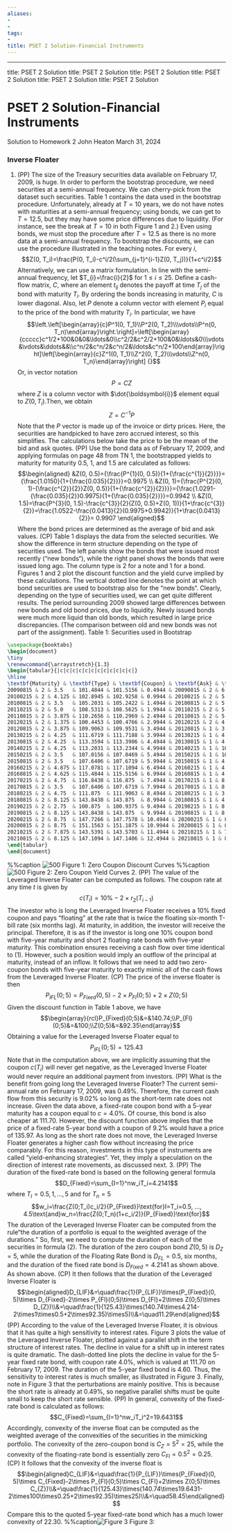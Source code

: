 ```yaml
---
aliases:
- 
- 
tags:
- 
title: PSET 2 Solution-Financial Instruments
---
```

---

title: PSET 2 Solution
title: PSET 2 Solution
title: PSET 2 Solution
title: PSET 2 Solution
title: PSET 2 Solution
title: PSET 2 Solution

# PSET 2 Solution-Financial Instruments

Solution to Homework 2
John Heaton March 31,  2024

### Inverse Floater
1. (PP) The size of the Treasury securities data available on February 17,  2009,  is huge. In order to perform the bootstrap procedure,  we need securities at a semi-annual frequency. We can cherry-pick from the dataset such securities. Table 1 contains the data used in the bootstrap procedure. Unfortunately,  already at $T=10$ years,  we do not have notes with maturities at a semi-annual frequency; using bonds,  we can get to $T=12.5$,  but they may have some price differences due to liquidity. (For instance,  see the break at $T=10$ in both Figure 1 and 2.) Even using bonds,  we must stop the procedure after $T=12.5$ as there is no more data at a semi-annual frequency.
To bootstrap the discounts,  we can use the procedure illustrated in the teaching notes. For every $\dot{i}$,
$$Z(0,       T_i)=\frac{P(0,       T_i)-c^i/2(\sum_{j=1}^{i-1}Z(0,       T_j))}{1+c^i/2}$$
Alternatively,  we can use a matrix formulation. In line with the semi-annual frequency,  let $T_{i}=\frac{i}{2}$ for $1\leq i\leq25$. Define a cash-flow matrix,  $C$,  where an element $t_{ij}$ denotes the payoff at time $T_{j}$ of the bond with maturity $T_{i}$. By ordering the bonds increasing in maturity,  $C$ is lower diagonal. Also,  let $P$ denote a column vector with element $P_{i}$ equal to the price of the bond with maturity $T_{i}$. In particular,  we have
$$\left.\left[\begin{array}{c}P^1(0,  T_1)\\P^2(0,  T_2)\\\vdots\\P^n(0,  T_n)\end{array}\right.\right]=\left[\begin{array}{ccccc}c^1/2+100&0&0&\ldots&0\\c^2/2&c^2/2+100&0&\ldots&0\\\vdots&\vdots&\ddots&&\\c^n/2&c^n/2&c^n/2&\ldots&c^n/2+100\end{array}\right]\left[\begin{array}{c}Z^1(0,  T_1)\\Z^2(0,  T_2)\\\vdots\\Z^n(0,  T_n)\end{array}\right] {}$$
Or,  in vector notation
$$P=CZ$$
where $Z$ is a column vector with $\dot{\boldsymbol{i}}$ element equal to $Z(0,    T_{i})$.Then,  we obtain
$$Z=C^{-1}P$$
Note that the $P$ vector is made up of the invoice or dirty prices. Here,  the securities are handpicked to have zero accrued interest,  so this simplifies. The calculations below take the price to be the mean of the bid and ask quotes.
(PP) Use the bond data as of February 17,  2009,  and applying formulas on page 48 from TN 1,  the bootstrapped yields to maturity for maturity 0.5,  1,  and 1.5 are calculated as follows:
$$\begin{aligned}
&Z(0,    0.5)={\frac{P^{1}(0,    0.5)}{1+{\frac{c^{1}}{2}}}}={\frac{1.0150}{1+{\frac{0.035}{2}}}}=0.9975 \\
&Z(0,    1)={\frac{P^{2}(0,    1)-{\frac{c^{2}}{2}}Z(0,    0.5)}{1+{\frac{c^{2}}{2}}}}={\frac{1.0291-{\frac{0.035}{2}}0.9975}{1+{\frac{0.035}{2}}}}=0.9942 \\
&Z(0,    1.5)=\frac{P^{3}(0,    1.5)-\frac{c^{3}}{2}(Z(0,    0.5)+Z(0,    1))}{1+\frac{c^{3}}{2}}=\frac{1.0522-\frac{0.0413}{2}(0.9975+0.9942)}{1+\frac{0.0413}{2}}= 0.9907
\end{aligned}$$
Where the bond prices are determined as the average of bid and ask values.
(CP) Table 1 displays the data from the selected securities. We show the difference in term structure depending on the type of securities used. The left panels show the bonds that were issued most recently (“new bonds“),    while the right panel shows the bonds that were issued long ago. The column type is 2 for a note and 1 for a bond.
Figures 1 and 2 plot the discount function and the yield curve implied by these calculations. The vertical dotted line denotes the point at which bond securities are used to bootstrap also for the “new bonds“. Clearly,      depending on the type of securities used,      we can get quite different results. The period surrounding 2009 showed large differences between new bonds and old bond prices,      due to liquidity. Newly issued bonds were much more liquid than old bonds,   which resulted in large price discrepancies. (The comparison between old and new bonds was not part of the assignment).
Table 1: Securities used in Bootstrap
```latex
\usepackage{booktabs}
\begin{document}
\tiny
\renewcommand{\arraystretch}{1.3}
\begin{tabular}{|c|c|c|c|c|c|c|c|c|c|c|c|}
\hline
\textbf{Maturity} & \textbf{Type} & \textbf{Coupon} & \textbf{Ask} & \textbf{Bid} & $\mathbf{T_i}$ & \textbf{Maturity} & \textbf{Type} & \textbf{Coupon} & \textbf{Ask} & \textbf{Bid} & $\mathbf{T_i}$ \\ \hline
20090815 & 2 & 3.5   & 101.4844 & 101.5156 & 0.4944 & 20090815 & 2 & 6.0   & 102.6797 & 102.7109 & 0.4944 \\ \hline
20100215 & 2 & 4.125 & 102.8945 & 102.9258 & 0.9944 & 20100215 & 2 & 5.75  & 105.7461 & 105.7773 & 0.9944 \\ \hline
20100815 & 2 & 3.5   & 105.2031 & 105.2422 & 1.4944 & 20100815 & 2 & 5.875 & 107.6875 & 107.7344 & 1.4944 \\ \hline
20110215 & 2 & 5.0   & 108.5313 & 108.5625 & 1.9944 & 20110215 & 2 & 5.0   & 108.5313 & 108.5625 & 1.9944 \\ \hline
20110815 & 2 & 3.875 & 110.2656 & 110.2969 & 2.4944 & 20110815 & 2 & 5.0   & 110.2656 & 110.2969 & 2.4944 \\ \hline
20120215 & 2 & 1.375 & 100.4453 & 100.4766 & 2.9944 & 20120215 & 2 & 4.875 & 110.7656 & 110.8125 & 2.9944 \\ \hline
20120815 & 2 & 3.875 & 109.9063 & 109.9531 & 3.4944 & 20120815 & 1 & 3.875 & 109.9063 & 109.9531 & 3.4944 \\ \hline
20130215 & 2 & 4.25  & 111.6719 & 111.7188 & 3.9944 & 20130215 & 1 & 4.25  & 111.6719 & 111.7188 & 3.9944 \\ \hline
20130815 & 2 & 4.25  & 113.3594 & 113.3906 & 4.4944 & 20130815 & 1 & 4.25  & 113.3594 & 113.3906 & 4.4944 \\ \hline
20140215 & 2 & 4.25  & 113.2031 & 113.2344 & 4.9944 & 20140215 & 1 & 10.625 & 149.9219 & 149.9531 & 4.9944 \\ \hline
20150215 & 2 & 3.5   & 107.0156 & 107.0469 & 5.4944 & 20150215 & 1 & 10.625 & 149.9219 & 149.9531 & 5.4944 \\ \hline
20150815 & 2 & 3.5   & 107.6406 & 107.6719 & 5.9944 & 20150815 & 1 & 4.875  & 117.0781 & 117.1094 & 5.9944 \\ \hline
20160215 & 2 & 4.875 & 117.0781 & 117.1094 & 6.4944 & 20160215 & 1 & 4.875  & 117.0781 & 117.1094 & 6.4944 \\ \hline
20160815 & 2 & 4.625 & 115.4844 & 115.5156 & 6.9944 & 20160815 & 1 & 4.625  & 115.4844 & 115.5156 & 6.9944 \\ \hline
20170215 & 2 & 4.75  & 116.8438 & 116.875  & 7.4944 & 20170215 & 1 & 8.875  & 144.9531 & 145.0000 & 7.4944 \\ \hline
20170815 & 2 & 3.5   & 107.6406 & 107.6719 & 7.9944 & 20170815 & 1 & 8.875  & 144.9531 & 145.0000 & 7.9944 \\ \hline
20180215 & 2 & 4.75  & 111.875  & 111.9063 & 8.4944 & 20180215 & 1 & 3.5   & 107.5781 & 107.6406 & 8.4944 \\ \hline
20180815 & 2 & 8.125 & 143.8438 & 143.875  & 8.9944 & 20180815 & 1 & 4.875 & 111.8750 & 111.7188 & 8.9944 \\ \hline
20190215 & 2 & 2.75  & 100.875  & 100.9375 & 9.4944 & 20190215 & 1 & 8.875 & 149.5938 & 149.6250 & 9.4944 \\ \hline
20190815 & 2 & 8.125 & 143.8438 & 143.875  & 9.9944 & 20190815 & 1 & 8.125 & 143.8438 & 143.8750 & 9.9944 \\ \hline
20200215 & 2 & 8.75  & 147.7266 & 147.7578 & 10.4944 & 20200215 & 1 & 8.875 & 147.7266 & 147.7578 & 10.4944 \\ \hline
20200815 & 2 & 8.75  & 151.1563 & 151.1875 & 10.9944 & 20200815 & 1 & 8.75  & 151.1563 & 151.1875 & 10.9944 \\ \hline
20210215 & 2 & 7.875 & 143.5391 & 143.5703 & 11.4944 & 20210215 & 1 & 7.875 & 143.5391 & 143.5703 & 11.4944 \\ \hline
20210815 & 2 & 8.125 & 147.1094 & 147.1406 & 12.4944 & 20210815 & 1 & 8.125 & 147.1094 & 147.1406 & 12.4944 \\ \hline
\end{tabular}
\end{document}
```
%%caption ![500](https://storage.simpletex.cn/view/ff2ZSGmy0NZgg8nslPSF36PDEMxs3ARmc)
Figure 1: Zero Coupon Discount Curves
%%caption ![500](https://storage.simpletex.cn/view/frkXwNpZpG1RX0Oaq3k94sVV3motESwTt)
Figure 2: Zero Coupon Yield Curves
2. (PP) The value of the Leveraged Inverse Floater can be computed as follows. The coupon rate at any time $t$ is given by
$$c(T_i)=10\%-2\times r_2(T_{i-1})$$
The investor who is long the Leveraged Inverse Floater receives a $10\%$ fixed coupon and pays “floating" at the rate that is twice the floating six-month T-bill rate (six months lag). At maturity,    in addition,    the investor will receive the principal. Therefore,    it is as if the investor is long one $10\%$ coupon bond with five-year maturity and short 2 floating rate bonds with five-year maturity. This combination ensures receiving a cash flow over time identical to (1). However,    such a position would imply an outflow of the principal at maturity,    instead of an inflow. It follows that we need to add two zero-coupon bonds with five-year maturity to exactly mimic all of the cash flows from the Leveraged Inverse Floater.
(CP) The price of the inverse floater is then
$$P_{IFL}(0;5)=P_{Fixed}(0,      5)-2\times P_{Fl}(0;5)+2\times Z(0;5)$$
Given the discount function in Table 1 above,    we have
$$\begin{array}{rcl}P_{Fixed}(0;5)&=&140.74;\\P_{Fl}(0;5)&=&100;\\Z(0;5)&=&92.35\end{array}$$
Obtaining a value for the Leveraged Inverse Floater equal to
$$P_{IFL}(0;5)=125.43$$
Note that in the computation above,    we are implicitly assuming that the coupon $c(T_{i})$ will never get negative,    as the Leveraged Inverse Floater would never require an additional payment from investors.
(PP) What is the benefit from going long the Leveraged Inverse Floater? The current semi-annual rate on February 17,    2009,    was $0.49\%$. Therefore,    the current cash flow from this security is $9.02\%$ so long as the short-term rate does not increase. Given the data above,    a fixed-rate coupon bond with a 5-year maturity has a coupon equal to $c=4.0\%$. Of course,    this bond is also cheaper at 111.70. However,    the discount function above implies that the price of a fixed-rate 5-year bond with a coupon of $9.2\%$ would have a price of 135.97. As long as the short rate does not move,    the Leveraged Inverse Floater generates a higher cash flow without increasing the price comparably. For this reason,    investments in this type of instruments are called “yield-enhancing strategies“. Yet,    they imply a speculation on the direction of interest rate movements,    as discussed next.
3. (PP) The duration of the fixed-rate bond is based on the following general formula
$$D_{Fixed}=\sum_{I=1}^nw_iT_i=4.2141$$
where $T_{I}=0.5,      1,      …,      5$ and
for $T_{n}=5$
$$w_i=\frac{Z(0;T_i)c_i/2}{P_{Fixed}}\text{for}I=T_i=0.5,      …,      4.5\text{and}w_n=\frac{Z(0;T_n)(1+c_i/2)}{P_{Fixed}}\text{for}$$
The duration of the Leveraged Inverse Floater can be computed from the rule“the duration of a portfolio is equal to the weighted average of the durations.” So,    first,    we need to compute the duration of each of the securities in formula (2). The duration of the zero coupon bond $Z(0,      5)$ is $D_{Z}=5$,    while the duration of the Floating Rate Bond is $D_{FL}=0.5$,    six months,    and the duration of the fixed rate bond is $D_{Fixed}=4.2141$ as shown above.
As shown above.
(CP) It then follows that the duration of the Leveraged Inverse Floater is
$$\begin{aligned}D_{LIF}&=\quad\frac{1}{P_{LIF}}\times(P_{Fixed}(0,      5)\times D_{Fixed}-2\times P_{Fl}(0;5)\times D_{Fl}+2\times Z(0;5)\times D_{Z})\\&=\quad\frac{1}{125.43}\times(140.74\times4.214-2\times1\times0.5+2\times92.35)\times5)\\&=\quad11.29\end{aligned}$$
(PP) According to the value of the Leveraged Inverse Floater,    it is obvious that it has quite a high sensitivity to interest rates. Figure 3 plots the value of the Leveraged Inverse Floater,    plotted against a parallel shift in the term structure of interest rates. The decline in value for a shift up in interest rates is quite dramatic. The dash-dotted line plots the decline in value for the 5-year fixed rate bond,    with coupon rate $4.0\%$,    which is valued at 111.70 on February 17,    2009. The duration of the 5-year fixed bond is 4.60. Thus,    the sensitivity to interest rates is much smaller,    as illustrated in Figure 3.
Finally,    note in Figure 3 that the perturbations are mainly positive. This is because the short rate is already at $0.49\%$,    so negative parallel shifts must be quite small to keep the short rate sensible.
(PP) In general,    convexity of the fixed-rate bond is calculated as follows:
$$C_{Fixed}=\sum_{I=1}^nw_iT_i^2=19.6431$$
Accordingly,    convexity of the inverse float can be computed as the weighted average of the convexities of the securities in the mimicking portfolio. The convexity of the zero-coupon bond is $C_{Z}=5^{2}=25$,    while the convexity of the floating-rate bond is essentially zero $C_{Fl}=0.5^{2}=0.25$.
(CP) It follows that the convexity of the inverse float is
$$\begin{aligned}C_{LIF}&=\quad\frac{1}{P_{LIF}}\times(P_{Fixed}(0,      5)\times C_{Fixed}-2\times P_{Fl}(0;5)\times C_{Fl}+2\times Z(0;5)\times C_{Z})\\&=\quad\frac{1}{125.43}\times(140.74\times19.6431-2\times100\times0.25+2\times92.35)\times25)\\&=\quad58.45\end{aligned}$$
Compare this to the quoted 5-year fixed-rate bond which has a much lower convexity of 22.30.
%%caption![Figure 3](https://storage.simpletex.cn/view/fC6VUtUhbSTbnFXLqVBsgzhuG222mTeaw)
Figure 3: